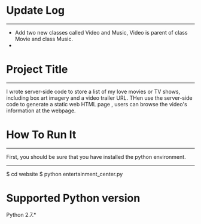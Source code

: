 # Update Log
***
- Add two new classes called Video and Music, Video is parent of class Movie and class Music.
- 

<h1>Project Title</h1>
<hr>
	I wrote server-side code to store a list of my love movies or TV shows,
	including box art imagery and a video trailer URL.
	THen use the server-side code to generate a static web HTML page ,
	users can browse the video's information at the webpage.


<h1>How To Run It</h1>
<hr>
	First, you should be sure that you have installed the python environment.
	<hr>
	$ cd website
	$ python entertainment_center.py
	

Supported Python version
========================

Python 2.7.*

